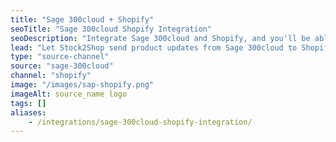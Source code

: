 ```yaml
---
title: "Sage 300cloud + Shopify"
seoTitle: "Sage 300cloud Shopify Integration"
seoDescription: "Integrate Sage 300cloud and Shopify, and you'll be able to streamline your workflow, simplify the ordering process and save time - and money. Find out more about how a Sage 300cloud Shopify Integration can help your business."
lead: "Let Stock2Shop send product updates from Sage 300cloud to Shopify, as well as automatically raise online orders directly into your ERP and instruct your warehouse to fulfill the order. Here’s how we can help you streamline your workflow."
type: "source-channel"
source: "sage-300cloud"
channel: "shopify"
image: "/images/sap-shopify.png"
imageAlt: source_name logo
tags: []
aliases:
    - /integrations/sage-300cloud-shopify-integration/
---
```

    